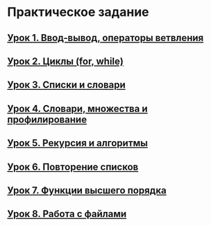 # **Практическое задание**

## [**Урок 1. Ввод-вывод, операторы ветвления**](https://github.com/egorbos-geekbrains/knowing-python/tree/main/Lesson%201)

## [**Урок 2. Циклы (for, while)**](https://github.com/egorbos-geekbrains/knowing-python/tree/main/Lesson%202)

## [**Урок 3. Списки и словари**](https://github.com/egorbos-geekbrains/knowing-python/tree/main/Lesson%203)

## [**Урок 4. Словари, множества и профилирование**](https://github.com/egorbos-geekbrains/knowing-python/tree/main/Lesson%204)

## [**Урок 5. Рекурсия и алгоритмы**](https://github.com/egorbos-geekbrains/knowing-python/tree/main/Lesson%205)

## [**Урок 6. Повторение списков**](https://github.com/egorbos-geekbrains/knowing-python/tree/main/Lesson%206)

## [**Урок 7. Функции высшего порядка**](https://github.com/egorbos-geekbrains/knowing-python/tree/main/Lesson%207)

## [**Урок 8. Работа с файлами**](https://github.com/egorbos-geekbrains/knowing-python/tree/main/Lesson%208)
